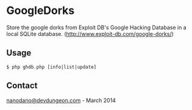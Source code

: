 # GoogleDorks

Store the google dorks from Exploit DB's Google Hacking Database in a local SQLite database. (http://www.exploit-db.com/google-dorks/)

## Usage

	$ php ghdb.php [info|list|update]

## Contact

nanodano@devdungeon.com - March 2014